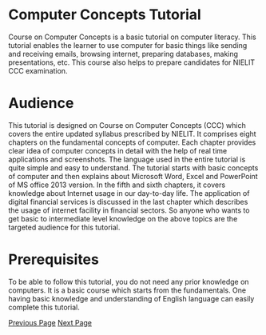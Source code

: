 # Computer Concepts Tutorial
Course on Computer Concepts is a basic tutorial on computer literacy. This tutorial enables the learner to use computer for basic things like sending and receiving emails, browsing internet, preparing databases, making presentations, etc. This course also helps to prepare candidates for NIELIT CCC examination.

# Audience
This tutorial is designed on Course on Computer Concepts (CCC) which covers the entire updated syllabus prescribed by NIELIT. It comprises eight chapters on the fundamental concepts of computer. Each chapter provides clear idea of computer concepts in detail with the help of real time applications and screenshots. The language used in the entire tutorial is quite simple and easy to understand. The tutorial starts with basic concepts of computer and then explains about Microsoft Word, Excel and PowerPoint of MS office 2013 version. In the fifth and sixth chapters, it covers knowledge about Internet usage in our day-to-day life. The application of digital financial services is discussed in the last chapter which describes the usage of internet facility in financial sectors. So anyone who wants to get basic to intermediate level knowledge on the above topics are the targeted audience for this tutorial.

# Prerequisites
To be able to follow this tutorial, you do not need any prior knowledge on computers. It is a basic course which starts from the fundamentals. One having basic knowledge and understanding of English language can easily complete this tutorial.


[Previous Page](../computer_concepts/index.md) [Next Page](../computer_concepts/computer_concepts_introduction_to_computer.md) 
